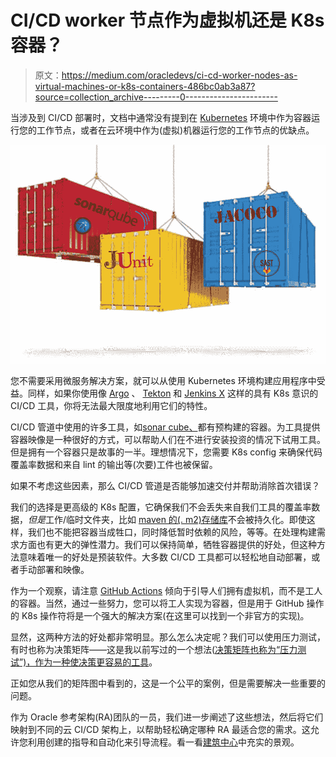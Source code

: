 # CI/CD worker 节点作为虚拟机还是 K8s 容器？

> 原文：<https://medium.com/oracledevs/ci-cd-worker-nodes-as-virtual-machines-or-k8s-containers-486bc0ab3a87?source=collection_archive---------0----------------------->

当涉及到 CI/CD 部署时，文档中通常没有提到在 [Kubernetes](https://kubernetes.io) 环境中作为容器运行您的工作节点，或者在云环境中作为(虚拟)机器运行您的工作节点的优缺点。

![](img/bd51f0c4033b62080c194fe8532a433d.png)

您不需要采用微服务解决方案，就可以从使用 Kubernetes 环境构建应用程序中受益。同样，如果你使用像 [Argo](https://argoproj.github.io/) 、 [Tekton](https://tekton.dev/) 和 [Jenkins X](https://jenkins-x.io) 这样的具有 K8s 意识的 CI/CD 工具，你将无法最大限度地利用它们的特性。

CI/CD 管道中使用的许多工具，如[sonar cube、](https://www.sonarqube.org/)都有预构建的容器。为工具提供容器映像是一种很好的方式，可以帮助人们在不进行安装投资的情况下试用工具。但是拥有一个容器只是故事的一半。理想情况下，您需要 K8s config 来确保代码覆盖率数据和来自 lint 的输出等(次要)工件也被保留。

如果不考虑这些因素，那么 CI/CD 管道是否能够加速交付并帮助消除首次错误？

我们的选择是更高级的 K8s 配置，它确保我们不会丢失来自我们工具的覆盖率数据，*但是*工作/临时文件夹，比如 [maven 的(. m2)存储库](https://maven.apache.org/guides/introduction/introduction-to-repositories.html)不会被持久化。即使这样，我们也不能把容器当成牲口，同时降低暂时依赖的风险，等等。在处理构建需求方面也有更大的弹性潜力。我们可以保持简单，牺牲容器提供的好处，但这种方法意味着唯一的好处是预装软件。大多数 CI/CD 工具都可以轻松地自动部署，或者手动部署和映像。

作为一个观察，请注意 [GitHub Actions](https://github.com/features/actions) 倾向于引导人们拥有虚拟机，而不是工人的容器。当然，通过一些努力，您可以将工人实现为容器，但是用于 GitHub 操作的 K8s 操作符将是一个强大的解决方案(在这里可以找到一个非官方的实现[)](https://github.com/evryfs/github-actions-runner-operator)。

显然，这两种方法的好处都非常明显。那么怎么决定呢？我们可以使用压力测试，有时也称为决策矩阵——这是我以前写过的一个想法([决策矩阵也称为“压力测试”)，作为一种使决策更容易的工具](https://blog.mp3monster.org/2022/09/02/decision-matrix-aka-stress-test-as-a-vehicle-to-make-decisions-easier/)。

正如您从我们的矩阵图中看到的，这是一个公平的案例，但是需要解决一些重要的问题。

作为 Oracle 参考架构(RA)团队的一员，我们进一步阐述了这些想法，然后将它们映射到不同的云 CI/CD 架构上，以帮助轻松确定哪种 RA 最适合您的需求。这允许您利用创建的指导和自动化来引导流程。看一看[建筑中心](https://docs.oracle.com/en/solutions/select-cicd-architecture)中充实的景观。